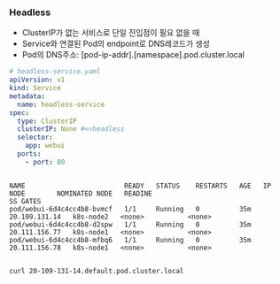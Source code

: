 ### Headless

- ClusterIP가 없는 서비스로 단일 진입점이 필요 없을 때
- Service와 연결된 Pod의 endpoint로 DNS레코드가 생성
- Pod의 DNS주소: [pod-ip-addr].[namespace].pod.cluster.local

```yaml
# headless-service.yaml
apiVersion: v1
kind: Service
metadata:
  name: headless-service
spec:
  type: ClusterIP
  clusterIP: None #<<headless
  selector:
    app: webui
  ports:
    - port: 80
```

```shell

NAME                         READY   STATUS    RESTARTS   AGE   IP              NODE        NOMINATED NODE   READINE
SS GATES
pod/webui-6d4c4cc4b8-bvmcf   1/1     Running   0          35m   20.109.131.14   k8s-node2   <none>           <none>
pod/webui-6d4c4cc4b8-d2spw   1/1     Running   0          35m   20.111.156.77   k8s-node1   <none>           <none>
pod/webui-6d4c4cc4b8-mfbq6   1/1     Running   0          35m   20.111.156.78   k8s-node1   <none>           <none>


curl 20-109-131-14.default.pod.cluster.local
```